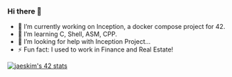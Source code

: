 ### Hi there 👋

- 🔭 I’m currently working on Inception, a docker compose project for 42.
- 🌱 I’m learning C, Shell, ASM, CPP.
- 🤔 I’m looking for help with Inception Project...
- ⚡ Fun fact: I used to work in Finance and Real Estate!

[![jaeskim's 42 stats](https://badge42.herokuapp.com/api/stats/mlarboul?privacyName=true)](https://github.com/UnDesSix)
